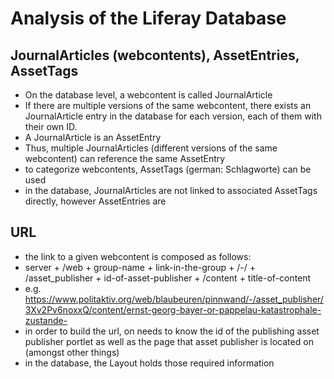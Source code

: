 # Analysis of the Liferay Database
## JournalArticles (webcontents), AssetEntries, AssetTags
* On the database level, a webcontent is called JournalArticle
* If there are multiple versions of the same webcontent, there exists an JournalArticle entry in the database for each version, each of them with their own ID.
* A JournalArticle is an AssetEntry
* Thus, multiple JournalArticles (different versions of the same webcontent) can reference the same AssetEntry
* to categorize webcontents, AssetTags (german: Schlagworte) can be used
* in the database, JournalArticles are not linked to associated AssetTags directly, however AssetEntries are

## URL
* the link to a given webcontent is composed as follows:
* server + /web + group-name + link-in-the-group + /-/ + /asset_publisher + id-of-asset-publisher + /content + title-of-content
* e.g. https://www.politaktiv.org/web/blaubeuren/pinnwand/-/asset_publisher/3Xv2Pv6noxxQ/content/ernst-georg-bayer-or-pappelau-katastrophale-zustande-
* in order to build the url, on needs to know the id of the publishing asset publisher portlet as well as the page that asset publisher is located on (amongst other things)
* in the database, the Layout holds those required information
